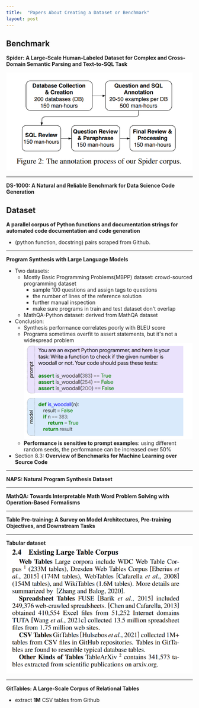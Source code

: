 ```yaml
---
title:  "Papers About Creating a Dataset or Benchmark"
layout: post
---
```



## Benchmark
**Spider: A Large-Scale Human-Labeled Dataset for Complex and Cross-Domain Semantic Parsing and Text-to-SQL Task**

![procedure](../assets/img/2023/2023-03-31-curate-dataset-or-benchmark/spider.png)

-----
**DS-1000: A Natural and Reliable Benchmark for Data Science Code Generation**



## Dataset
**A parallel corpus of Python functions and documentation strings for automated code documentation and code generation**
- (python function, docstring) pairs scraped from Github.

-----
**Program Synthesis with Large Language Models**
- Two datasets:
    - Mostly Basic Programming Problems(MBPP) dataset: crowd-sourced programming dataset
        - sample 100 questions and assign tags to questions
        - the number of lines of the reference solution
        - further manual inspection
        - make sure programs in train and test dataset don't overlap
    - MathQA-Python dataset: derived from MathQA dataset
- Conclusion:
    - Synthesis performance correlates poorly with BLEU score
    - Programs sometimes overfit to assert statements, but it's not a widespread problem
    ![MBPP](../assets/img/2023/2023-03-31-curate-dataset-or-benchmark/MBPP.png)
    - **Performance is sensitive to prompt examples**: using different random seeds, the performance can be increased over $50\%$
- Section 8.3: **Overview of Benchmarks for Machine Learning over Source Code**
-----
**NAPS: Natural Program Synthesis Dataset**

-----
**MathQA: Towards Interpretable Math Word Problem Solving with Operation-Based Formalisms**


-----
**Table Pre-training: A Survey on Model Architectures, Pre-training Objectives, and Downstream Tasks**

-----

**Tabular dataset**
![1](../assets/img/2023/2023-03-31-curate-dataset-or-benchmark/Table%20Pre-training.png)

-----

**GitTables: A Large-Scale Corpus of Relational Tables**
- extract **1M** CSV tables from Github